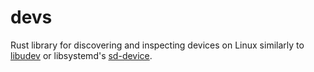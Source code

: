 # devs

Rust library for discovering and inspecting devices on Linux similarly to
[libudev] or libsystemd's [sd-device].

[libudev]: https://www.freedesktop.org/software/systemd/man/latest/libudev.html
[sd-device]: https://www.freedesktop.org/software/systemd/man/latest/sd-device.html
